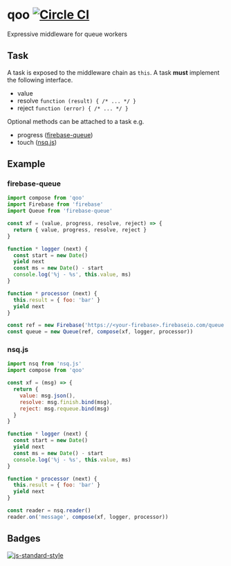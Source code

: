 # qoo [![Circle CI](https://circleci.com/gh/hden/qoo.svg?style=svg)](https://circleci.com/gh/hden/qoo)
Expressive middleware for queue workers

## Task

A task is exposed to the middleware chain as `this`. A task **must** implement
the following interface.

- value
- resolve `function (result) { /* ... */ }`
- reject `function (error) { /* ... */ }`

Optional methods can be attached to a task e.g.

- progress ([firebase-queue](https://github.com/firebase/firebase-queue))
- touch ([nsq.js](https://github.com/segmentio/nsq.js))

## Example

### firebase-queue

```js
import compose from 'qoo'
import Firebase from 'firebase'
import Queue from 'firebase-queue'

const xf = (value, progress, resolve, reject) => {
  return { value, progress, resolve, reject }
}

function * logger (next) {
  const start = new Date()
  yield next
  const ms = new Date() - start
  console.log('%j - %s', this.value, ms)
}

function * processor (next) {
  this.result = { foo: 'bar' }
  yield next
}

const ref = new Firebase('https://<your-firebase>.firebaseio.com/queue')
const queue = new Queue(ref, compose(xf, logger, processor))
```

### nsq.js

```js
import nsq from 'nsq.js'
import compose from 'qoo'

const xf = (msg) => {
  return {
    value: msg.json(),
    resolve: msg.finish.bind(msg),
    reject: msg.requeue.bind(msg)
  }
}

function * logger (next) {
  const start = new Date()
  yield next
  const ms = new Date() - start
  console.log('%j - %s', this.value, ms)
}

function * processor (next) {
  this.result = { foo: 'bar' }
  yield next
}

const reader = nsq.reader()
reader.on('message', compose(xf, logger, processor))
```

## Badges

[![js-standard-style](https://cdn.rawgit.com/feross/standard/master/badge.svg)](https://github.com/feross/standard)
